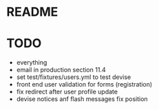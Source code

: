 # README

# TODO

- everything
- email in production section 11.4
- set test/fixtures/users.yml to test devise
- front end user validation for forms (registration)
- fix redirect after user profile update
- devise notices anf flash messages fix position
